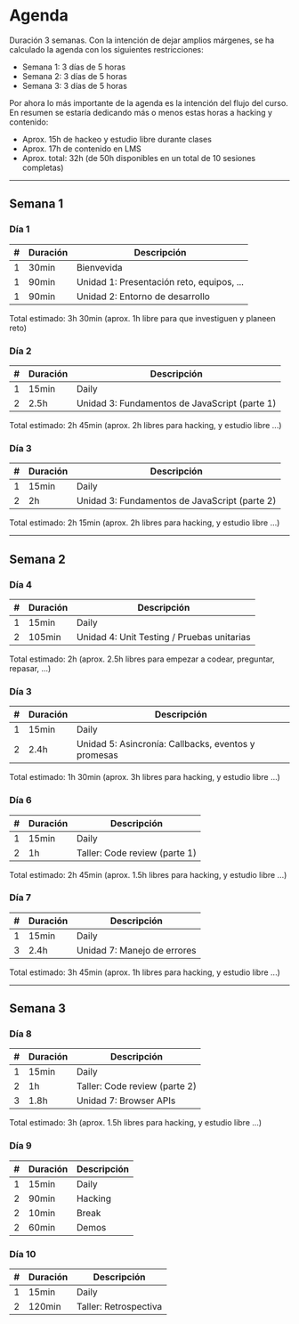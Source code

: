 # Agenda

Duración 3 semanas. Con la intención de dejar amplios márgenes, se ha calculado
la agenda con los siguientes restricciones:

* Semana 1: 3 días de 5 horas
* Semana 2: 3 días de 5 horas
* Semana 3: 3 días de 5 horas

Por ahora lo más importante de la agenda es la intención del flujo del curso. En
resumen se estaría dedicando más o menos estas horas a hacking y contenido:

* Aprox. 15h de hackeo y estudio libre durante clases
* Aprox. 17h de contenido en LMS
* Aprox. total: 32h (de 50h disponibles en un total de 10 sesiones completas)

***

## Semana 1

### Día 1

| # | Duración | Descripción
|---|----------|------------
| 1 | 30min    | Bienvevida
| 1 | 90min    | Unidad 1: Presentación reto, equipos, ...
| 1 | 90min    | Unidad 2: Entorno de desarrollo

Total estimado: 3h 30min (aprox. 1h libre para que investiguen y planeen reto)

### Día 2

| # | Duración | Descripción
|---|----------|------------
| 1 | 15min    | Daily
| 2 | 2.5h     | Unidad 3: Fundamentos de JavaScript (parte 1)

Total estimado: 2h 45min (aprox. 2h libres para hacking, y estudio libre ...)

### Día 3

| # | Duración | Descripción
|---|----------|------------
| 1 | 15min    | Daily
| 2 | 2h       | Unidad 3: Fundamentos de JavaScript (parte 2)

Total estimado: 2h 15min (aprox. 2h libres para hacking, y estudio libre ...)

***

## Semana 2

### Día 4

| # | Duración | Descripción
|---|----------|------------
| 1 | 15min    | Daily
| 2 | 105min   | Unidad 4: Unit Testing / Pruebas unitarias

Total estimado: 2h (aprox. 2.5h libres para empezar a codear, preguntar, repasar, ...)

### Día 3

| # | Duración | Descripción
|---|----------|------------
| 1 | 15min    | Daily
| 2 | 2.4h     | Unidad 5: Asincronía: Callbacks, eventos y promesas

Total estimado: 1h 30min (aprox. 3h libres para hacking, y estudio libre ...)

### Día 6

| # | Duración | Descripción
|---|----------|------------
| 1 | 15min    | Daily
| 2 | 1h       | Taller: Code review (parte 1)


Total estimado: 2h 45min (aprox. 1.5h libres para hacking, y estudio libre ...)

### Día 7

| # | Duración | Descripción
|---|----------|------------
| 1 | 15min    | Daily
| 3 | 2.4h     | Unidad 7: Manejo de errores

Total estimado: 3h 45min (aprox. 1h libres para hacking, y estudio libre ...)

***

## Semana 3

### Día 8

| # | Duración | Descripción
|---|----------|------------
| 1 | 15min    | Daily
| 2 | 1h       | Taller: Code review (parte 2)
| 3 | 1.8h     | Unidad 7: Browser APIs

Total estimado: 3h (aprox. 1.5h libres para hacking, y estudio libre ...)

### Día 9

| # | Duración | Descripción
|---|----------|------------
| 1 | 15min    | Daily
| 2 | 90min    | Hacking
| 2 | 10min    | Break
| 2 | 60min    | Demos

### Día 10

| # | Duración | Descripción
|---|----------|------------
| 1 | 15min    | Daily
| 2 | 120min   | Taller: Retrospectiva
